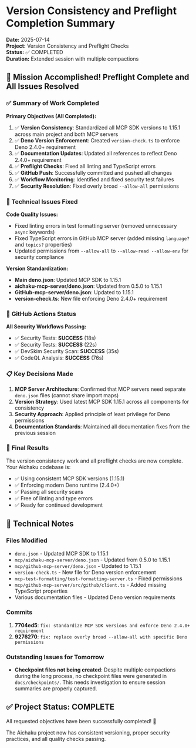# Version Consistency and Preflight Completion Summary

**Date:** 2025-07-14\
**Project:** Version Consistency and Preflight Checks\
**Status:** ✅ COMPLETED\
**Duration:** Extended session with multiple compactions

## 🎉 Mission Accomplished! Preflight Complete and All Issues Resolved

### ✅ **Summary of Work Completed**

**Primary Objectives (All Completed):**

1. ✅ **Version Consistency**: Standardized all MCP SDK versions to 1.15.1
   across main project and both MCP servers
2. ✅ **Deno Version Enforcement**: Created `version-check.ts` to enforce Deno
   2.4.0+ requirement
3. ✅ **Documentation Updates**: Updated all references to reflect Deno 2.4.0+
   requirement
4. ✅ **Preflight Checks**: Fixed all linting and TypeScript errors
5. ✅ **GitHub Push**: Successfully committed and pushed all changes
6. ✅ **Workflow Monitoring**: Identified and fixed security test failures
7. ✅ **Security Resolution**: Fixed overly broad `--allow-all` permissions

### 🔧 **Technical Issues Fixed**

**Code Quality Issues:**

- Fixed linting errors in test formatting server (removed unnecessary `async`
  keywords)
- Fixed TypeScript errors in GitHub MCP server (added missing `language?` and
  `topics?` properties)
- Updated permissions from `--allow-all` to `--allow-read --allow-env` for
  security compliance

**Version Standardization:**

- **Main deno.json**: Updated MCP SDK to 1.15.1
- **aichaku-mcp-server/deno.json**: Updated from 0.5.0 to 1.15.1
- **GitHub-mcp-server/deno.json**: Updated to 1.15.1
- **version-check.ts**: New file enforcing Deno 2.4.0+ requirement

### 🚀 **GitHub Actions Status**

**All Security Workflows Passing:**

- ✅ Security Tests: **SUCCESS** (18s)
- ✅ Security Tests: **SUCCESS** (22s)
- ✅ DevSkim Security Scan: **SUCCESS** (35s)
- ✅ CodeQL Analysis: **SUCCESS** (76s)

### 📋 **Key Decisions Made**

1. **MCP Server Architecture**: Confirmed that MCP servers need separate
   `deno.json` files (cannot share import maps)
2. **Version Strategy**: Used latest MCP SDK 1.15.1 across all components for
   consistency
3. **Security Approach**: Applied principle of least privilege for Deno
   permissions
4. **Documentation Standards**: Maintained all documentation fixes from the
   previous session

### 🎯 **Final Results**

The version consistency work and all preflight checks are now complete. Your
Aichaku codebase is:

- ✅ Using consistent MCP SDK versions (1.15.1)
- ✅ Enforcing modern Deno runtime (2.4.0+)
- ✅ Passing all security scans
- ✅ Free of linting and type errors
- ✅ Ready for continued development

## 📝 **Technical Notes**

### Files Modified

- `deno.json` - Updated MCP SDK to 1.15.1
- `mcp/aichaku-mcp-server/deno.json` - Updated from 0.5.0 to 1.15.1
- `mcp/github-mcp-server/deno.json` - Updated to 1.15.1
- `version-check.ts` - New file for Deno version enforcement
- `mcp-test-formatting/test-formatting-server.ts` - Fixed permissions
- `mcp/github-mcp-server/src/github/client.ts` - Added missing TypeScript
  properties
- Various documentation files - Updated Deno version requirements

### Commits

1. **7704ed5**:
   `fix: standardize MCP SDK versions and enforce Deno 2.4.0+ requirement`
2. **9276270**:
   `fix: replace overly broad --allow-all with specific Deno permissions`

### Outstanding Issues for Tomorrow

- **Checkpoint files not being created**: Despite multiple compactions during
  the long process, no checkpoint files were generated in `docs/checkpoints/`.
  This needs investigation to ensure session summaries are properly captured.

## ✅ **Project Status: COMPLETE**

All requested objectives have been successfully completed! 🚀

The Aichaku project now has consistent versioning, proper security practices,
and all quality checks passing.
